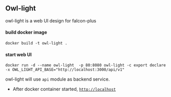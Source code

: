 ## Owl-light
owl-light is a web UI design for falcon-plus

#### build docker image
```
docker build -t owl-light .
```

#### start web UI
```
docker run -d --name owl-light  -p 80:8080 owl-light -c export declare -x OWL_LIGHT_API_BASE="http://localhost:3000/api/v1"
```

owl-light will use `api` module as backend service.

* After docker container started, [`http://localhost`](http://localhost)
